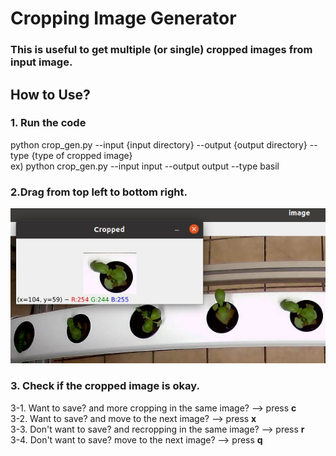 # Cropping Image Generator

### This is useful to get multiple (or single) cropped images from input image.

## How to Use?

### 1. Run the code
python crop_gen.py --input {input directory} --output {output directory} --type {type of cropped image} \
ex) python crop_gen.py --input input --output output --type basil 

### 2.Drag from top left to bottom right. 
![plot](./demo/crop.jpg)

### 3. Check if the cropped image is okay. 
3-1. Want to save? and more cropping in the same image? --> press **c**  \
3-2. Want to save? and move to the next image? --> press **x**  \
3-3. Don't want to save? and recropping in the same image? --> press **r**  \
3-4. Don't want to save? move to the next image? --> press **q** 